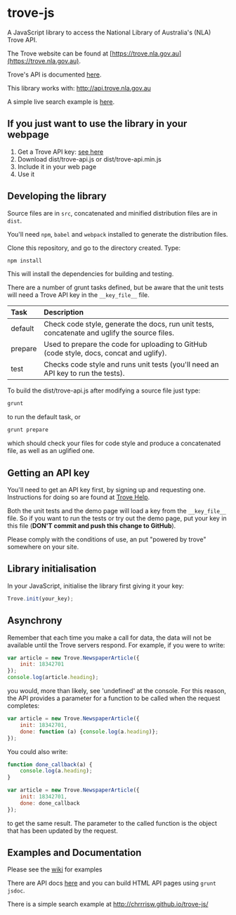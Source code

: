 # trove-js
A JavaScript library to access the National Library of Australia's (NLA) Trove API.

The Trove website can be found at [https://trove.nla.gov.au](https://trove.nla.gov.au).

Trove's API is documented [here](http://help.nla.gov.au/trove/building-with-trove/api-technical-guide).

This library works with: http://api.trove.nla.gov.au

A simple live search example is [here](http://chrrrisw.github.io/trove-js/).

## If you just want to use the library in your webpage
1. Get a Trove API key: [see here](#getting_key)
2. Download dist/trove-api.js or dist/trove-api.min.js
3. Include it in your web page
4. Use it

## Developing the library

Source files are in `src`, concatenated and minified distribution files are in `dist`.

You'll need `npm`, `babel` and `webpack` installed to generate the distribution files.

Clone this repository, and go to the directory created. Type:

```bash
npm install
```

This will install the dependencies for building and testing.

There are a number of grunt tasks defined, but be aware that the unit tests will need a Trove API key in the `__key_file__` file.

| Task      | Description
|:--------- |:-------------
| default   | Check code style, generate the docs, run unit tests, concatenate and uglify the source files.
| prepare   | Used to prepare the code for uploading to GitHub (code style, docs, concat and uglify).
| test      | Checks code style and runs unit tests (you'll need an API key to run the tests).

To build the dist/trove-api.js after modifying a source file just type:

```bash
grunt
```

to run the default task, or

```bash
grunt prepare
```

which should check your files for code style and produce a concatenated file, as well as an uglified one.

## <a name="getting_key"></a>Getting an API key
You'll need to get an API key first, by signing up and requesting one. Instructions for doing so are found at [Trove Help](http://help.nla.gov.au/trove/building-with-trove/api).

Both the unit tests and the demo page will load a key from the `__key_file__` file. So if you want to run the tests or
try out the demo page, put your key in this file (__DON'T commit and push this change to GitHub__).

Please comply with the conditions of use, an put "powered by trove" somewhere on your site.

## Library initialisation
In your JavaScript, initialise the library first giving it your key:

```javascript
Trove.init(your_key);
```

## Asynchrony
Remember that each time you make a call for data, the data will not be available until the Trove servers respond. For example, if you were to write:

```javascript
var article = new Trove.NewspaperArticle({
    init: 18342701
});
console.log(article.heading);
```

you would, more than likely, see 'undefined' at the console.  For this reason, the API provides a parameter for a function to be called when the request completes:

```javascript
var article = new Trove.NewspaperArticle({
    init: 18342701,
    done: function (a) {console.log(a.heading)};
});
```

You could also write:

```javascript
function done_callback(a) {
    console.log(a.heading);
}

var article = new Trove.NewspaperArticle({
    init: 18342701,
    done: done_callback
});
```

to get the same result. The parameter to the called function is the object that has been updated by the request.

## Examples and Documentation

Please see the [wiki](https://github.com/chrrrisw/trove-js/wiki) for examples

There are API docs [here](https://github.com/chrrrisw/trove-js/blob/master/docs/api.md) and you can build HTML API pages using ```grunt jsdoc```.

There is a simple search example at http://chrrrisw.github.io/trove-js/
